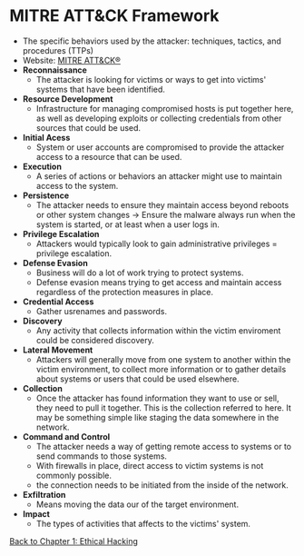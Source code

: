 # MITRE ATT&CK Framework

- The specific behaviors used by the attacker: techniques, tactics, and procedures (TTPs)
- Website: [MITRE ATT&CK®](https://attack.mitre.org/)
- **Reconnaissance**
	- The attacker is looking for victims or ways to get into victims' systems that have been identified.
- **Resource Development**
	- Infrastructure for managing compromised hosts is put together here, as well as developing exploits or collecting credentials from other sources that could be used.
- **Initial Acess**
	- System or user accounts are compromised to provide the attacker access to a resource that can be used.
- **Execution**
	- A series of actions or behaviors an attacker might use to maintain access to the system.
- **Persistence**
	- The attacker needs to ensure they maintain access beyond reboots or other system changes -> Ensure the malware always run when the system is started, or at least when a user logs in.
- **Privilege Escalation**
	- Attackers would typically look to gain administrative privileges = privilege escalation.
- **Defense Evasion**
	- Business will do a lot of work trying to protect systems.
	- Defense evasion means trying to get access and maintain access regardless of the protection measures in place.
- **Credential Access**
	- Gather usrenames and passwords.
- **Discovery**
	- Any activity that collects information within the victim enviroment could be considered discovery.
- **Lateral Movement**
	- Attackers will generally move from one system to another within the victim environment, to collect more information or to gather details about systems or users that could be used elsewhere.
- **Collection**
	- Once the attacker has found information they want to use or sell, they need to pull it together. This is the collection referred to here. It may be something simple like staging the data  somewhere in the network.
- **Command and Control**
	- The attacker needs a way of getting remote access to systems or to send commands to those systems.
	- With firewalls in place, direct access to victim systems is not commonly possible.
	- the connection needs to be initiated from the inside of the network.
- **Exfiltration**
	- Means moving the data our of the target environment.
- **Impact**
	- The types of activities that affects to the victims' system.

[Back to Chapter 1: Ethical Hacking](../ceh.md#chapter-1-ethical-hacking)